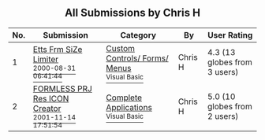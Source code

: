 ﻿<div align="center">

## All Submissions by Chris H

</div>

No.  | Submission | Category | By   | User Rating
---- | ---------- | -------- | ---- | -----------
1 | [Etts Frm SiZe Limiter<br /><sup>2000-08-31 06:41:44</sup>](https://github.com/Planet-Source-Code/chris-h-etts-frm-size-limiter__1-11126) | [Custom Controls/ Forms/  Menus<br /><sup>Visual Basic</sup>](../ByCategory/custom-controls-forms-menus__1-4.md) | Chris H | 4.3 (13 globes from 3 users)
2 | [FORMLESS PRJ Res ICON Creator<br /><sup>2001-11-14 17:51:54</sup>](https://github.com/Planet-Source-Code/chris-h-formless-prj-res-icon-creator__1-28892) | [Complete Applications<br /><sup>Visual Basic</sup>](../ByCategory/complete-applications__1-27.md) | Chris H | 5.0 (10 globes from 2 users)
